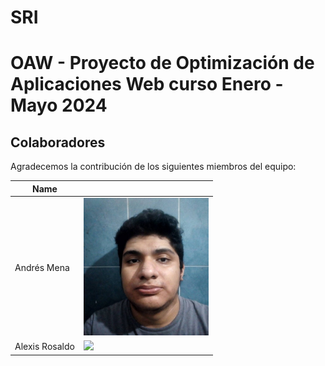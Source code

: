 # SRI

# OAW - Proyecto de Optimización de Aplicaciones Web curso Enero - Mayo 2024

## Colaboradores
Agradecemos la contribución de los siguientes miembros del equipo:

| Name          |  |
| ------------- | ------------- |
| Andrés Mena  | <img src="https://github.com/Jhonix05/OAW/blob/main/assets/LlXZ2T.jpg"  width="200" height="220"> |
| Alexis Rosaldo  | <img src="assets/jacob.jpg" height="200"> |
